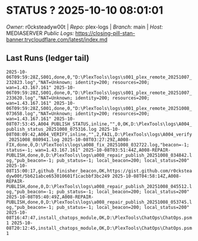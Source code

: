 # STATUS ? 2025-10-10 08:01:01

*Owner:* r0cksteadyw00t  |  *Repo:* plex-logs  |  *Branch:* main  |  *Host:* MEDIASERVER
*Public Logs:* https://closing-pill-stan-banner.trycloudflare.com/latest/index.md

## Last Runs (ledger tail)

``
2025-10-06T09:59:28Z,S001,done,0,"D:\PlexTools\logs\s001_plex_remote_20251007_232823.log","NAT=Unknown; identity=200; resources=200; wan=1.43.167.161"
2025-10-06T09:59:28Z,S001,done,0,"D:\PlexTools\logs\s001_plex_remote_20251007_233620.log","NAT=Unknown; identity=200; resources=200; wan=1.43.167.161"
2025-10-06T09:59:28Z,S001,done,0,"D:\PlexTools\logs\s001_plex_remote_20251008_073658.log","NAT=Unknown; identity=200; resources=200; wan=1.43.167.161"
2025-10-08T07:53:45,A004_PUBLISH_STATUS,inline,"",0,OK,D:\PlexTools\logs\A004_publish_status_20251008_075316.log
2025-10-08T08:09:42,A004_VERIFY,inline,"",2,FAIL,D:\PlexTools\logs\A004_verify_20251008_080941.log
2025-10-08T03:27:29Z,A008-FIX,done,0,D:\PlexTools\logs\a008_fix_20251008_032722.log,"beacon=-1; status=-1; wan=1.43.167.161"
2025-10-08T03:51:44Z,A008-REPAIR-PUBLISH,done,0,D:\PlexTools\logs\a008_repair_publish_20251008_034842.log,"pub_beacon=-1; pub_status=-1; local_beacon=200; local_status=200"
2025-10-08T15:00:17,github_finisher_beacon,OK,https://gist.github.com/r0cksteadyw00t/5b621abce653010601f1cacbbf3bc249
2025-10-08T04:58:14Z,A008-REPAIR-PUBLISH,done,0,D:\PlexTools\logs\a008_repair_publish_20251008_045512.log,"pub_beacon=-1; pub_status=-1; local_beacon=200; local_status=200"
2025-10-08T05:40:49Z,A008-REPAIR-PUBLISH,done,0,D:\PlexTools\logs\a008_repair_publish_20251008_053745.log,"pub_beacon=-1; pub_status=-1; local_beacon=200; local_status=200"
2025-10-08T16:47:47,install_chatops_module,OK,D:\PlexTools\ChatOps\ChatOps.psm1
2025-10-08T20:12:45,install_chatops_module,OK,D:\PlexTools\ChatOps\ChatOps.psm1
``